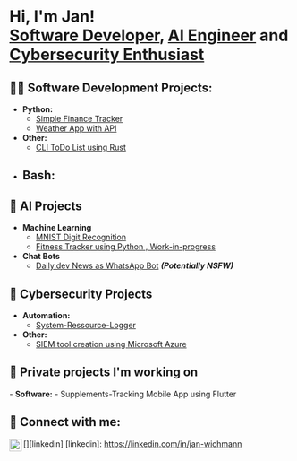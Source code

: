 <h1>Hi, I'm Jan! <br/><a href="https://github.com/janwichmann98">Software Developer</a>, <a href="https://github.com/janwichmann98">AI Engineer</a> and <a href="https://github.com/janwichmann98/">Cybersecurity Enthusiast</a></h1>

<h2>👨‍💻 Software Development Projects:</h2>

- <b>Python:</b>
  - [Simple Finance Tracker](https://github.com/janwichmann98/finance-tracker-v1)
  - [Weather App with API]()
- <b>Other:</b>
  - [CLI ToDo List using Rust](https://github.com/janwichmann98/cli-todo-app)
- <b>Bash:</b>
  - 

<h2>🤖 AI Projects</h2>

- <b>Machine Learning</b>
  - [MNIST Digit Recognition](https://github.com/janwichmann98/mnist-digit-recognition)
  - [Fitness Tracker using Python , Work-in-progress]("link")
- <b>Chat Bots</b>
  - [Daily.dev News as WhatsApp Bot]("link") <b><i>(Potentially NSFW)</b></i>

<h2>👾 Cybersecurity Projects</h2>

- <b>Automation:</b>
  - [System-Ressource-Logger]("link")
- <b>Other:</b>
  - [SIEM tool creation using Microsoft Azure]("link")

<h2>🔭 Private projects I'm working on</h2>
- <b>Software:</b>
  - Supplements-Tracking Mobile App using Flutter

<h2> 🤳 Connect with me:</h2>

[<img align="left" alt="JanWichmann | linkedin" width="22px" src="https://cdn.jsdelivr.net/npm/simple-icons@v3/icons/linkedin.svg" />][linkedin]
[linkedin]: https://linkedin.com/in/jan-wichmann

<!--
**joshmadakor1/joshmadakor1** is a ✨ _special_ ✨ repository because its `README.md` (this file) appears on your GitHub profile.

Here are some ideas to get you started:

- 🔭 I’m currently working on ...
- 🌱 I’m currently learning ...
- 👯 I’m looking to collaborate on ...
- 🤔 I’m looking for help with ...
- 💬 Ask me about ...
- 📫 How to reach me: ...
- 😄 Pronouns: ...
- ⚡ Fun fact: ...
-->
